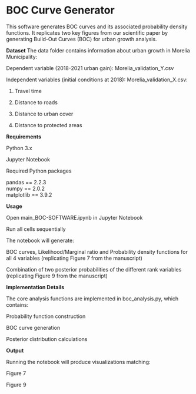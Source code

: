 # BOC Curve Generator

This software generates BOC curves and its associated probability density functions.
It replicates two key figures from our scientific paper by generating Build-Out Curves (BOC) for urban growth analysis.

**Dataset**
The data folder contains information about urban growth in Morelia Municipality:

Dependent variable (2018-2021 urban gain): Morelia_validation_Y.csv

Independent variables (initial conditions at 2018): Morelia_validation_X.csv:

1. Travel time

2. Distance to roads

3. Distance to urban cover

4. Distance to protected areas

**Requirements**

Python 3.x

Jupyter Notebook

Required Python packages

pandas == 2.2.3  
numpy == 2.0.2  
matplotlib == 3.9.2  


**Usage**

Open main_BOC-SOFTWARE.ipynb in Jupyter Notebook

Run all cells sequentially

The notebook will generate:

BOC curves, Likelihood/Marginal ratio and Probability density functions for all 4 variables (replicating Figure 7 from the manuscript)

Combination of two posterior probabilities of the different rank variables (replicating Figure 9 from the manuscript)


**Implementation Details**

The core analysis functions are implemented in boc_analysis.py, which contains:

Probability function construction

BOC curve generation

Posterior distribution calculations


**Output**

Running the notebook will produce visualizations matching:

Figure 7 

Figure 9 
